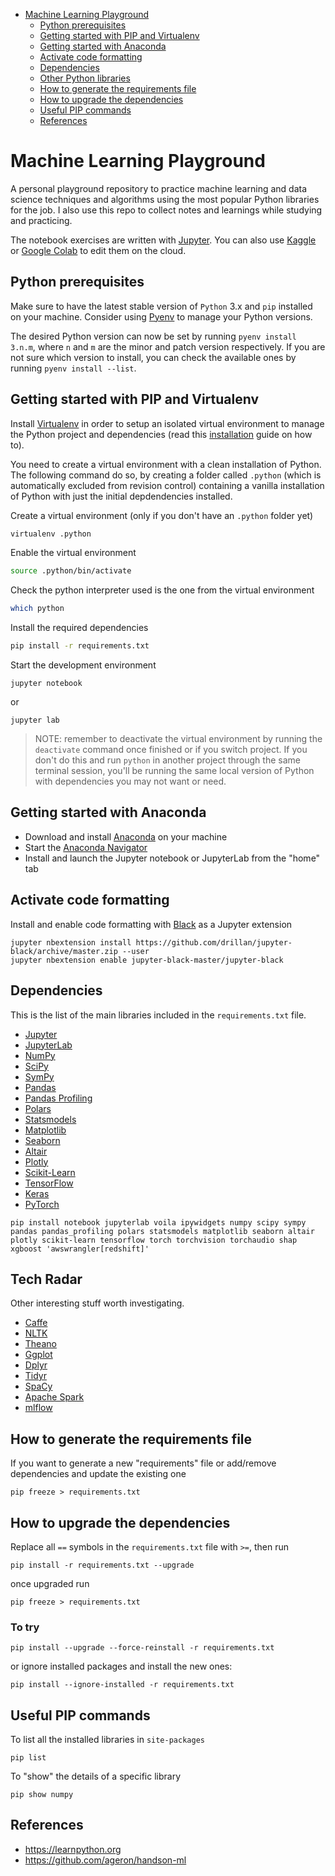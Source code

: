 - [Machine Learning Playground](#machine-learning-playground)
  - [Python prerequisites](#python-prerequisites)
  - [Getting started with PIP and Virtualenv](#getting-started-with-pip-and-virtualenv)
  - [Getting started with Anaconda](#getting-started-with-anaconda)
  - [Activate code formatting](#activate-code-formatting)
  - [Dependencies](#dependencies)
  - [Other Python libraries](#other-python-libraries)
  - [How to generate the requirements file](#how-to-generate-the-requirements-file)
  - [How to upgrade the dependencies](#how-to-upgrade-the-dependencies)
  - [Useful PIP commands](#useful-pip-commands)
  - [References](#references)

# Machine Learning Playground

A personal playground repository to practice machine learning and data science techniques and algorithms using the most popular Python libraries for the job. I also use this repo to collect notes and learnings while studying and practicing.

The notebook exercises are written with [Jupyter](https://jupyter.org/). You can also use [Kaggle](https://www.kaggle.com) or [Google Colab](https://colab.research.google.com) to edit them on the cloud.

## Python prerequisites

Make sure to have the latest stable version of `Python` 3.x and `pip` installed on your machine. Consider using [Pyenv](https://github.com/pyenv/pyenv#installation) to manage your Python versions.

The desired Python version can now be set by running `pyenv install 3.n.m`, where `n` and `m` are the minor and patch version respectively. If you are not sure which version to install, you can check the available ones by running `pyenv install --list`.

## Getting started with PIP and Virtualenv

Install [Virtualenv](https://pypi.org/project/virtualenv/) in order to setup an isolated virtual environment to manage the Python project and dependencies (read this [installation](https://virtualenv.pypa.io/en/latest/installation.html) guide on how to).

You need to create a virtual environment with a clean installation of Python. The following command do so, by creating a folder called `.python` (which is automatically excluded from revision control) containing a vanilla installation of Python with just the initial depdendencies installed.

Create a virtual environment (only if you don't have an `.python` folder yet)

```sh
virtualenv .python
```

Enable the virtual environment

```sh
source .python/bin/activate
```

Check the python interpreter used is the one from the virtual environment

```sh
which python
```

Install the required dependencies

```sh
pip install -r requirements.txt
```

Start the development environment

```
jupyter notebook
```

or

```
jupyter lab
```

> NOTE: remember to deactivate the virtual environment by running the `deactivate` command once finished or if you switch project. If you don't do this and run `python` in another project through the same terminal session, you'll be running the same local version of Python with dependencies you may not want or need.

## Getting started with Anaconda

- Download and install [Anaconda](https://www.anaconda.com) on your machine
- Start the [Anaconda Navigator](https://docs.anaconda.com/anaconda/navigator/)
- Install and launch the Jupyter notebook or JupyterLab from the "home" tab

## Activate code formatting

Install and enable code formatting with [Black](https://pypi.org/project/black/) as a Jupyter extension

```
jupyter nbextension install https://github.com/drillan/jupyter-black/archive/master.zip --user
jupyter nbextension enable jupyter-black-master/jupyter-black
```

## Dependencies

This is the list of the main libraries included in the `requirements.txt` file.

- [Jupyter](https://jupyter.org)
- [JupyterLab](https://jupyter.org)
- [NumPy](https://numpy.org)
- [SciPy](https://scipy.org)
- [SymPy](https://www.sympy.org/en/index.html)
- [Pandas](https://pandas.pydata.org)
- [Pandas Profiling](https://pypi.org/project/pandas-profiling/)
- [Polars](https://www.pola.rs)
- [Statsmodels](https://www.statsmodels.org)
- [Matplotlib](https://matplotlib.org)
- [Seaborn](https://seaborn.pydata.org)
- [Altair](https://altair-viz.github.io)
- [Plotly](https://plotly.com/python)
- [Scikit-Learn](https://scikit-learn.org)
- [TensorFlow](https://www.tensorflow.org)
- [Keras](https://keras.io)
- [PyTorch](https://pytorch.org)

```
pip install notebook jupyterlab voila ipywidgets numpy scipy sympy pandas pandas_profiling polars statsmodels matplotlib seaborn altair plotly scikit-learn tensorflow torch torchvision torchaudio shap xgboost 'awswrangler[redshift]'
```

## Tech Radar

Other interesting stuff worth investigating.

- [Caffe](https://caffe.berkeleyvision.org)
- [NLTK](https://www.nltk.org)
- [Theano](https://theano-pymc.readthedocs.io/en/latest)
- [Ggplot](https://ggplot2.tidyverse.org/index.html)
- [Dplyr](https://dplyr.tidyverse.org)
- [Tidyr](https://tidyr.tidyverse.org)
- [SpaCy](https://spacy.io)
- [Apache Spark](https://spark.apache.org)
- [mlflow](https://mlflow.org)

## How to generate the requirements file

If you want to generate a new "requirements" file or add/remove dependencies and update the existing one

```
pip freeze > requirements.txt
```

## How to upgrade the dependencies

Replace all `==` symbols in the `requirements.txt` file with `>=`, then run

```
pip install -r requirements.txt --upgrade
```

once upgraded run

```
pip freeze > requirements.txt
```

### To try

```
pip install --upgrade --force-reinstall -r requirements.txt
```

or ignore installed packages and install the new ones:

```
pip install --ignore-installed -r requirements.txt
```

## Useful PIP commands

To list all the installed libraries in `site-packages`

```
pip list
```

To "show" the details of a specific library

```
pip show numpy
```

## References

- https://learnpython.org
- https://github.com/ageron/handson-ml

